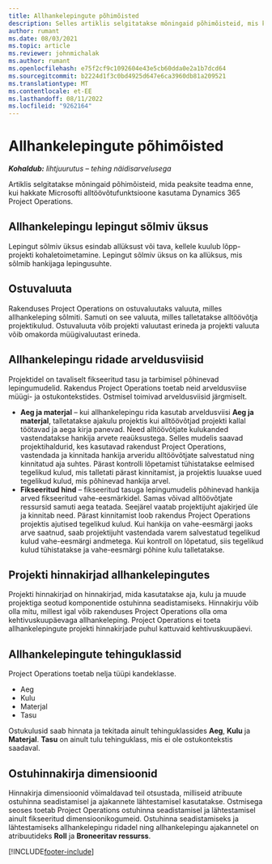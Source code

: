 ```yaml
---
title: Allhankelepingute põhimõisted
description: Selles artiklis selgitatakse mõningaid põhimõisteid, mis kehtivad Microsofti alltöövõtu puhul Dynamics 365 Project Operations.
author: rumant
ms.date: 08/03/2021
ms.topic: article
ms.reviewer: johnmichalak
ms.author: rumant
ms.openlocfilehash: e75f2cf9c1092604e43e5cb60dda0e2a1b7dcd64
ms.sourcegitcommit: b2224d1f3c0bd4925d647e6ca3960db81a209521
ms.translationtype: MT
ms.contentlocale: et-EE
ms.lasthandoff: 08/11/2022
ms.locfileid: "9262164"
---
```

# <a name="key-concepts-in-subcontracting"></a>Allhankelepingute põhimõisted


_**Kohaldub:** lihtjuurutus – tehing näidisarvelusega_

Artiklis selgitatakse mõningaid põhimõisteid, mida peaksite teadma enne, kui hakkate Microsofti alltöövõtufunktsioone kasutama Dynamics 365 Project Operations.

## <a name="contracting-unit-on-the-subcontract"></a>Allhankelepingu lepingut sõlmiv üksus

Lepingut sõlmiv üksus esindab allüksust või tava, kellele kuulub lõpp-projekti kohaletoimetamine. Lepingut sõlmiv üksus on ka allüksus, mis sõlmib hankijaga lepingusuhte.

## <a name="purchase-currency"></a>Ostuvaluuta

Rakenduses Project Operations on ostuvaluutaks valuuta, milles allhankeleping sõlmiti. Samuti on see valuuta, milles talletatakse alltöövõtja projektikulud. Ostuvaluuta võib projekti valuutast erineda ja projekti valuuta võib omakorda müügivaluutast erineda.

## <a name="billing-methods-on-subcontract-lines"></a>Allhankelepingu ridade arveldusviisid

Projektidel on tavaliselt fikseeritud tasu ja tarbimisel põhinevad lepingumudelid. Rakendus Project Operations toetab neid arveldusviise müügi- ja ostukontekstides. Ostmisel toimivad arveldusviisid järgmiselt.

- **Aeg ja materjal** – kui allhankelepingu rida kasutab arveldusviisi **Aeg ja materjal**, talletatakse ajakulu projektis kui alltöövõtjad projekti kallal töötavad ja aega kirja panevad. Need alltöövõtjate kulukanded vastendatakse hankija arvete reaüksustega. Selles mudelis saavad projektihaldurid, kes kasutavad rakendust Project Operations, vastendada ja kinnitada hankija arveridu alltöövõtjate salvestatud ning kinnitatud aja suhtes. Pärast kontrolli lõpetamist tühistatakse eelmised tegelikud kulud, mis talletati pärast kinnitamist, ja projektis luuakse uued tegelikud kulud, mis põhinevad hankija arvel.
- **Fikseeritud hind** – fikseeritud tasuga lepingumudelis põhinevad hankija arved fikseeritud vahe-eesmärkidel. Samas võivad alltöövõtjate ressursid samuti aega teatada. Seejärel vaatab projektijuht ajakirjed üle ja kinnitab need. Pärast kinnitamist loob rakendus Project Operations projektis ajutised tegelikud kulud. Kui hankija on vahe-eesmärgi jaoks arve saatnud, saab projektijuht vastendada varem salvestatud tegelikud kulud vahe-eesmärgi andmetega. Kui kontroll on lõpetatud, siis tegelikud kulud tühistatakse ja vahe-eesmärgi põhine kulu talletatakse.

## <a name="project-price-lists-on-subcontracts"></a>Projekti hinnakirjad allhankelepingutes

Projekti hinnakirjad on hinnakirjad, mida kasutatakse aja, kulu ja muude projektiga seotud komponentide ostuhinna seadistamiseks. Hinnakirju võib olla mitu, millest igal võib rakenduses Project Operations olla oma kehtivuskuupäevaga allhankeleping. Project Operations ei toeta allhankelepingute projekti hinnakirjade puhul kattuvaid kehtivuskuupäevi.

## <a name="transaction-classes-on-subcontracts"></a>Allhankelepingute tehinguklassid

Project Operations toetab nelja tüüpi kandeklasse.

- Aeg
- Kulu
- Materjal
- Tasu

Ostukulusid saab hinnata ja tekitada ainult tehinguklassides **Aeg**, **Kulu** ja **Materjal**. **Tasu** on ainult tulu tehinguklass, mis ei ole ostukontekstis saadaval.

## <a name="purchase-pricing-dimensions"></a>Ostuhinnakirja dimensioonid

Hinnakirja dimensioonid võimaldavad teil otsustada, milliseid atribuute ostuhinna seadistamisel ja ajakannete lähtestamisel kasutatakse. Ostmisega seoses toetab Project Operations ostuhinna seadistamisel ja lähtestamisel ainult fikseeritud dimensioonikogumeid. Ostuhinna seadistamiseks ja lähtestamiseks allhankelepingu ridadel ning allhankelepingu ajakannetel on atribuutideks **Roll** ja **Broneeritav ressurss**.

[!INCLUDE[footer-include](../../includes/footer-banner.md)]
